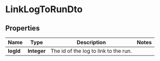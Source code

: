 
# LinkLogToRunDto

## Properties
Name | Type | Description | Notes
------------ | ------------- | ------------- | -------------
**logId** | **Integer** | The id of the log to link to the run. | 



